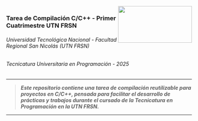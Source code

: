 <img align="right" width="200" height="100" src="https://github.com/user-attachments/assets/a0827ca6-20b7-4532-83b0-dd918cbcbc4d">

### Tarea de Compilación C/C++ - Primer Cuatrimestre UTN FRSN  
###### Universidad Tecnológica Nacional - Facultad Regional San Nicolás (UTN FRSN)  
###### Tecnicatura Universitaria en Programación - 2025  

---

> ***Este repositorio contiene una tarea de compilación reutilizable para proyectos en C/C++, pensada para facilitar el desarrollo de prácticas y trabajos durante el cursado de la Tecnicatura en Programación en la UTN FRSN.***

---
